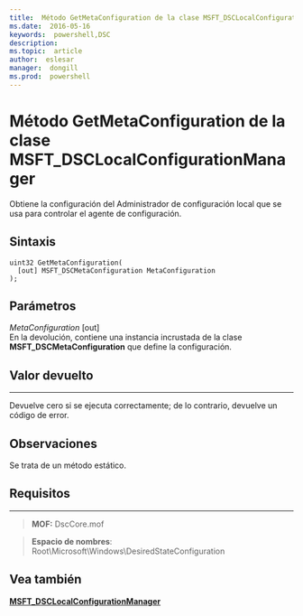 ```yaml
---
title:  Método GetMetaConfiguration de la clase MSFT_DSCLocalConfigurationManager
ms.date:  2016-05-16
keywords:  powershell,DSC
description:  
ms.topic:  article
author:  eslesar
manager:  dongill
ms.prod:  powershell
---
```



# Método GetMetaConfiguration de la clase MSFT_DSCLocalConfigurationManager

Obtiene la configuración del Administrador de configuración local que se usa para controlar el agente de configuración.

Sintaxis
------

```mof
uint32 GetMetaConfiguration(
  [out] MSFT_DSCMetaConfiguration MetaConfiguration
);
```

Parámetros
----------

*MetaConfiguration* \[out\]  
En la devolución, contiene una instancia incrustada de la clase **MSFT_DSCMetaConfiguration** que define la configuración.

## Valor devuelto
------------

Devuelve cero si se ejecuta correctamente; de lo contrario, devuelve un código de error.

## Observaciones

Se trata de un método estático.

## Requisitos
------------
>**MOF:** DscCore.mof

>**Espacio de nombres**: Root\Microsoft\Windows\DesiredStateConfiguration


## Vea también


[**MSFT_DSCLocalConfigurationManager**](msft-dsclocalconfigurationmanager.md)


 

 





<!--HONumber=May16_HO3-->


